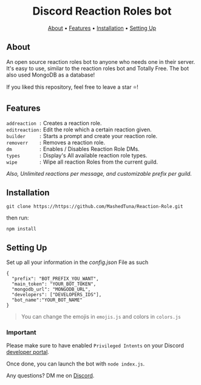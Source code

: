 <h1 align="center">
Discord Reaction Roles bot
  <br>
</h1>


<p align="center">
  <a href="#about">About</a>
  •
  <a href="#features">Features</a>
  •
  <a href="#installation">Installation</a>
  •
  <a href="#setting-up">Setting Up</a>
</p>

## About

An open source reaction roles bot to anyone who needs one in their server. It's easy to use, similar to the reaction roles bot and Totally Free. The bot also used MongoDB as a database!

If you liked this repository, feel free to leave a star ⭐!

## Features

`addreaction :` Creates a reaction role. <br>
`editreaction:` Edit the role which a certain reaction given.<br>
`builder     :` Starts a prompt and create your reaction role.<br>
`removerr    :` Removes a reaction role.<br>
`dm          :` Enables / Disables Reaction Role DMs.<br>
`types       :` Display's All available reaction role types.<br>
`wipe        :` Wipe all reaction Roles from the current guild.<br>

*Also, Unlimited reactions per message, and customizable prefix per guild.*

## Installation

```
git clone https://https://github.com/MashedTuna/Reaction-Role.git
```
then run:
```
npm install
```


## Setting Up

Set up all your information in the *config.json* File as such
```
{
  "prefix": "BOT_PREFIX_YOU_WANT",
  "main_token": "YOUR_BOT_TOKEN",
  "mongodb_url": "MONGODB_URL",
  "developers": ["DEVELOPERS_IDS"],
  "bot_name":"YOUR_BOT_NAME"
}
```
 > You can change the emojis in `emojis.js` and colors in `colors.js`
 
 ### Important
 Please make sure to have enabled `Privileged Intents` on your Discord [developer portal](https://discordapp.com/developers/applications/). 




Once done, you can launch the bot with `node index.js`. 

Any questions? DM me on <a href="https://discord.com/users/910695379618652212">Discord</a>.
